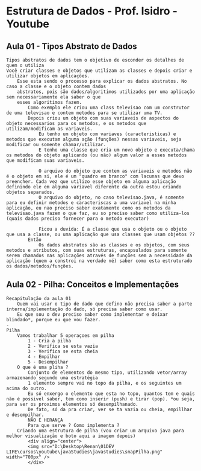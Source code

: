 # Estrutura de Dados - Prof. Isidro - Youtube

## Aula 01 - Tipos Abstrato de Dados 
    Tipos abstratos de dados tem o objetivo de esconder os detalhes de quem o utiliza
    Você criar classes e objetos que utilizam as classes e depois criar e utilizar objetos em aplicações.
        Esse esta sendo o processo para explicar os dados abstratos. No caso a classe e o objeto contem dados
        abstratos, pois são dados/algoritimos utilizados por uma aplicação sem necessariamente ela saber o que 
        esses algoritimos fazem. 
            Como exemplo ele criou uma class televisao com um construtor de uma televisao e contem metodos para se utilizar uma TV.
            Depois criou um objeto com suas variaveis de aspectos do objeto necessarios para os metodos, e os metodos que utilizam/modificam as variaveis. 
                Eu tenho um objeto com variaves (caracteristicas) e metodos que executam alguma ação (funções) nessas variaveis, seja modificar ou somente chamar/utilizar.
                E tenho uma classe que cria um novo objeto e executa/chama os metodos do objeto aplicando (ou não) algum valor a esses metodos que modificam suas variaveis.

                O arquivo do objeto que contem as variaveis e metodos não é o objeto em si, ele é um "quadro em branco" com lacunas que devo preencher. Cada vez que utilizo esse objeto em alguma aplicação definindo ele em alguma variavel diferente da outra estou criando objetos separados. 
                O arquivo do objeto, no caso televisao.java, é somente para eu definir metodos e caracteriscas a uma variavel na minha aplicação, eu nao preciso saber exatamente como os metodos da televisao.java fazem o que faz, eu so preciso saber como utiliza-los (quais dados preciso fornecer para o metodo executar)

                Ficou a duvida: É a classe que usa o objeto ou o objeto que usa a classe, ou uma aplicação que usa classes que usam objetos ?? 
            Então
                Os dados abstratos são as classes e os objetos, com seus metodos e atributos, com suas estruturas, encapsulados para somente serem chamados nas aplicações através de funções sem a necessidade da aplicação (quem a constroi na verdade né) saber como esta estruturado os dados/metodos/funções. 

## Aula 02 - Pilha: Conceitos e Implementações
    Recapitulação da aula 01
        Quem vai usar o tipo de dado que defino não precisa saber a parte interna/implementação do dado, só precisa saber como usar.
        Eu que sou o dev preciso saber como implementar e deixar blindado*, porque eu que vou fazer.
    -
    Pilha
        Vamos trabalhar 5 operaçoes em pilha
            1 - Cria a pilha
            2 - Verifica se esta vazia
            3 - Verifica se esta cheia
            4 - Empilhar
            5 - Desempilhar
        O que é uma pliha ?
            Conjunto de elementos do mesmo tipo, utilizando vetor/array armazenando segundo uma estratégia
            1 elemento sempre vai no topo da pilha, e os seguintes um acima do outro. 
            Eu só enxergo o elemento que esta no topo, quantos tem e quais não é possivel saber, tem como inserir (push) e tirar (pop). *ou seja, para ver os proximos elementos só desempilhanado. 
            De fato, só da pra criar, ver se ta vazia ou cheia, empillhar e desempilhar.
            NÃO É HERANÇA
            Para que serve ? Como implementa ? 
        Criando uma estrutura de pilha (vou criar um arquivo java para melhor visualização e boto aqui a imagem depois)
            <div align="center">
            <img src="D:\Desktop\Renan\01DEV LIFE\cursos\youtube\javaStudies\javastudies\snapPilha.png" width="700px" />
            </div>

